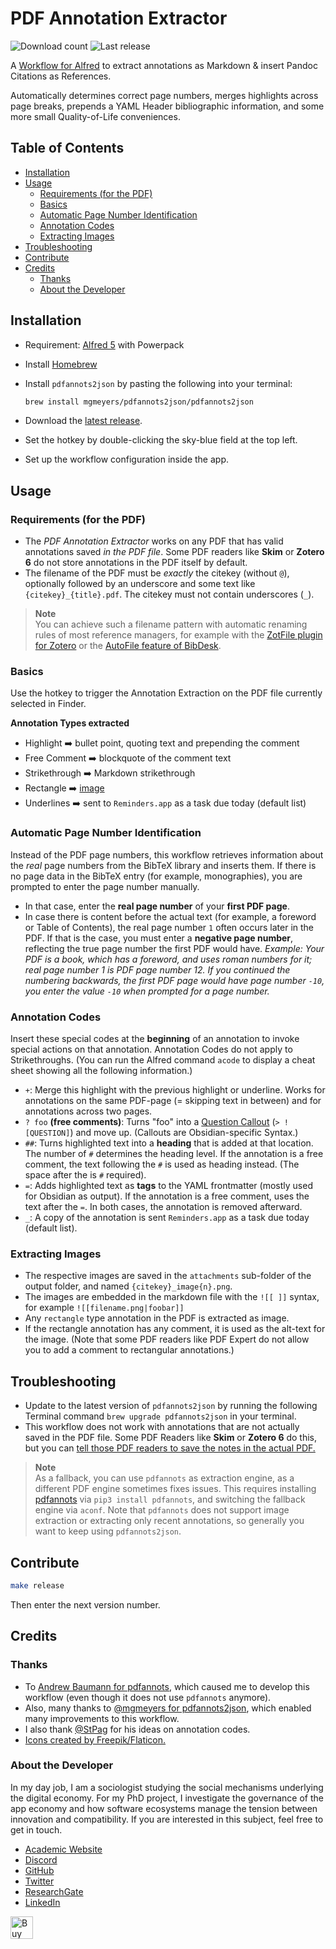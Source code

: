 # PDF Annotation Extractor
![Download count](https://img.shields.io/github/downloads/chrisgrieser/pdf-annotation-extractor-alfred/total?label=Total%20Downloads&style=plastic)
![Last release](https://img.shields.io/github/v/release/chrisgrieser/pdf-annotation-extractor-alfred?label=Latest%20Release&style=plastic)

A [Workflow for Alfred](https://www.alfredapp.com/) to extract annotations as
Markdown & insert Pandoc Citations as References.

Automatically determines correct page numbers, merges highlights across page
breaks, prepends a YAML Header bibliographic information, and some more small
Quality-of-Life conveniences.

## Table of Contents

<!-- toc -->

- [Installation](#installation)
- [Usage](#usage)
	* [Requirements (for the PDF)](#requirements-for-the-pdf)
	* [Basics](#basics)
	* [Automatic Page Number Identification](#automatic-page-number-identification)
	* [Annotation Codes](#annotation-codes)
	* [Extracting Images](#extracting-images)
- [Troubleshooting](#troubleshooting)
- [Contribute](#contribute)
- [Credits](#credits)
	* [Thanks](#thanks)
	* [About the Developer](#about-the-developer)

<!-- tocstop -->

## Installation
- Requirement: [Alfred 5](https://www.alfredapp.com/) with Powerpack
- Install [Homebrew](https://brew.sh/)
- Install `pdfannots2json` by pasting the following into your terminal:

	```bash
	brew install mgmeyers/pdfannots2json/pdfannots2json
	```

- Download the [latest release](https://github.com/chrisgrieser/pdf-annotation-extractor-alfred/releases/latest/).
- Set the hotkey by double-clicking the sky-blue field at the top left.
- Set up the workflow configuration inside the app.

## Usage

### Requirements (for the PDF)
- The *PDF Annotation Extractor* works on any PDF that has valid annotations
  saved *in the PDF file*. Some PDF readers like __Skim__ or __Zotero 6__ do not
  store annotations in the PDF itself by default.
- The filename of the PDF must be *exactly* the citekey (without `@`),
  optionally followed by an underscore and some text like
  `{citekey}_{title}.pdf`. The citekey must not contain underscores (`_`).

> __Note__  
> You can achieve such a filename pattern with automatic renaming rules of most
> reference managers, for example with the [ZotFile plugin for
> Zotero](http://zotfile.com/#renaming-rules) or the [AutoFile feature of
> BibDesk](https://bibdesk.sourceforge.io/manual/BibDeskHelp_77.html#SEC140).

### Basics
Use the hotkey to trigger the Annotation Extraction on the PDF file currently
selected in Finder.

__Annotation Types extracted__
- Highlight ➡️ bullet point, quoting text and prepending the comment
- Free Comment ➡️ blockquote of the comment text
- Strikethrough ➡️ Markdown strikethrough
- Rectangle ➡️ [image](#extracting-images)
- Underlines ➡️ sent to `Reminders.app` as a task due today (default list)

### Automatic Page Number Identification
Instead of the PDF page numbers, this workflow retrieves information about the
*real* page numbers from the BibTeX library and inserts them. If there is no
page data in the BibTeX entry (for example, monographies), you are prompted to
enter the page number manually.
- In that case, enter the __real page number__ of your __first PDF page__.
- In case there is content before the actual text (for example, a foreword or
  Table of Contents), the real page number `1` often occurs later in the PDF. If
  that is the case, you must enter a __negative page number__, reflecting the
  true page number the first PDF would have. *Example: Your PDF is a book, which
  has a foreword, and uses roman numbers for it; real page number 1 is PDF page
  number 12. If you continued the numbering backwards, the first PDF page would
  have page number `-10`, you enter the value `-10` when prompted for a page
  number.*

### Annotation Codes
Insert these special codes at the __beginning__ of an annotation to invoke
special actions on that annotation. Annotation Codes do not apply to
Strikethroughs. (You can run the Alfred command `acode` to display a cheat sheet
showing all the following information.)

- `+`: Merge this highlight with the previous highlight or underline. Works for
  annotations on the same PDF-page (= skipping text in between) and for
  annotations across two pages.
- `? foo` __(free comments)__: Turns "foo" into a [Question
  Callout](https://help.obsidian.md/How+to/Use+callouts)	(`> ![QUESTION]`) and
  move up. (Callouts are Obsidian-specific Syntax.)
- `##`: Turns highlighted text into a __heading__ that is added at that
  location. The number of `#` determines the heading level. If the annotation is
  a free comment, the text following the `#` is used as heading instead. (The
  space after the is `#` required).
- `=`: Adds highlighted text as __tags__ to the YAML frontmatter (mostly used
  for Obsidian as output). If the annotation is a free comment, uses the text
  after the `=`. In both cases, the annotation is removed afterward.
- `_`: A copy of the annotation is sent `Reminders.app` as a task due today
  (default list).

### Extracting Images
<!-- LTeX: enabled=false -->
- The respective images are saved in the `attachments` sub-folder of the output
  folder, and named `{citekey}_image{n}.png`.
- The images are embedded in the markdown file with the `![[ ]]` syntax, for
  example `![[filename.png|foobar]]`
- Any `rectangle` type annotation in the PDF is extracted as image.
- If the rectangle annotation has any comment, it is used as the alt-text for
  the image. (Note that some PDF readers like PDF Expert do not allow you to add
  a comment to rectangular annotations.)
<!-- LTeX: enabled=true -->

## Troubleshooting
- Update to the latest version of `pdfannots2json` by running the following
  Terminal command `brew upgrade pdfannots2json` in your terminal.
- This workflow does not work with annotations that are not actually saved in
  the PDF file. Some PDF Readers like __Skim__ or __Zotero 6__ do this, but you
  can [tell those PDF readers to save the notes in the actual
  PDF.](https://skim-app.sourceforge.io/manual/SkimHelp_45.html)

> __Note__  
> As a fallback, you can use `pdfannots` as extraction engine, as a different
> PDF engine sometimes fixes issues. This requires installing
> [pdfannots](https://github.com/mgmeyers/pdfannots2json/issues/11) via `pip3
> install pdfannots`, and switching the fallback engine via `aconf`. Note that
> `pdfannots` does not support image extraction or extracting only recent
> annotations, so generally you want to keep using `pdfannots2json`.

## Contribute

```bash
make release
```

Then enter the next version number.

<!-- vale Google.FirstPerson = NO -->
## Credits

### Thanks
- To [Andrew Baumann for pdfannots](https://github.com/0xabu/pdfannots), which
  caused me to develop this workflow (even though it does not use `pdfannots`
  anymore).
- Also, many thanks to [@mgmeyers for
  pdfannots2json](https://github.com/mgmeyers/pdfannots2json/), which enabled
  many improvements to this workflow.
- I also thank [@StPag](https://github.com/stefanopagliari/) for his ideas on
  annotation codes.
- <a href="https://www.flaticon.com/authors/freepik">Icons created by Freepik/Flaticon.</a>

### About the Developer
In my day job, I am a sociologist studying the social mechanisms underlying the
digital economy. For my PhD project, I investigate the governance of the app
economy and how software ecosystems manage the tension between innovation and
compatibility. If you are interested in this subject, feel free to get in touch.

- [Academic Website](https://chris-grieser.de/)
- [Discord](https://discordapp.com/users/462774483044794368/)
- [GitHub](https://github.com/chrisgrieser/)
- [Twitter](https://twitter.com/pseudo_meta)
- [ResearchGate](https://www.researchgate.net/profile/Christopher-Grieser)
- [LinkedIn](https://www.linkedin.com/in/christopher-grieser-ba693b17a/)

<a href='https://ko-fi.com/Y8Y86SQ91' target='_blank'>
<img
	height='36'
	style='border:0px;height:36px;'
	src='https://cdn.ko-fi.com/cdn/kofi1.png?v=3'
	border='0'
	alt='Buy Me a Coffee at ko-fi.com'
/></a>
